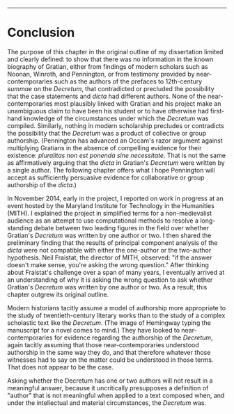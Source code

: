 ---

# Conclusion

The purpose of this chapter in the original outline of my dissertation
limited and clearly defined: to show that there was no information
in the known biography of Gratian, either from findings of modern
scholars such as Noonan, Winroth, and Pennington, or from testimony
provided by near-contemporaries such as the authors of the prefaces
to 12th-century *summae* on the *Decretum*, that contradicted or
precluded the possibility that the case statements and *dicta* had
different authors. None of the near-contemporaries most plausibly
linked with Gratian and his project make an unambiguous claim to
have been his student or to have otherwise had first-hand knowledge
of the circumstances under which the *Decretum* was compiled.
Similarly, nothing in modern scholarship precludes or contradicts
the possibility that the *Decretum* was a product of collective or
group authorship. (Pennington has advanced an Occam's razor argument
against multiplying Gratians in the absence of compelling evidence
for their existence: *pluralitas non est ponenda sine necessitate*.
That is not the same as affirmatively arguing that the *dicta* in
Gratian's *Decretum* were written by a single author. The following
chapter offers what I hope Pennington will accept as sufficiently
persuasive evidence for collaborative or group authorship of the
*dicta*.)

In November 2014, early in the project, I reported on work in
progress at an event hosted by the Maryland Institute for Technology
in the Humanities (MITH). I explained the project in simplified
terms for a non-medievalist audience as an attempt to use computational
methods to resolve a long-standing debate between two leading figures
in the field over whether Gratian's *Decretum* was written by one
author or two. I then shared the preliminary finding that the results
of principal component analysis of the *dicta* were not compatible
with either the one-author or the two-author hypothesis. Neil
Fraistat, the director of MITH, observed: "if the answer doesn't
make sense, you're asking the wrong question." After thinking about
Fraistat's challenge over a span of many years, I eventually arrived
at an understanding of why it is asking the wrong question to ask
whether Gratian's *Decretum* was written by one author or two. As
a result, this chapter outgrew its original outline.

Modern historians tacitly assume a model of authorship more appropriate
to the study of twentieth-century literary works than to the study
of a complex scholastic text like the *Decretum*. (The image of
Hemingway typing the manuscript for a novel comes to mind.) They
have looked to near-contemporaries for evidence regarding the
authorship of the *Decretum*, again tacitly assuming that those
near-contemporaries understood authorship in the same way they do,
and that therefore whatever those witnesses had to say on the matter
could be understood in those terms. That does not appear to be the
case.

<!--

Modern historians and their sources have in some sense been talking
past each other.

  -->

Asking whether the Decretum has one or two authors will not result
in a meaningful answer, because it uncritically presupposes a
definition of "author" that is not meaningful when applied to a
text composed when, and under the intellectual and material
circumstances, the *Decretum* was.

<!--

Neither does the Hemingway model comport well with the way in which
authorship has been thought about in theoretically-informed literary
scholarship over the last half-century.

  -->
